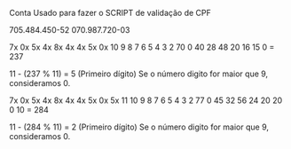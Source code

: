 <p>Conta Usado para fazer o SCRIPT de validação de CPF</p>
705.484.450-52 070.987.720-03

7x  0x 5x 4x 8x 4x 4x 5x 0x
10  9  8  7  6  5  4  3  2
70  0  40 28 48 20 16 15 0 = 237

11 - (237 % 11) = 5 (Primeiro dígito)
Se o número digito for maior que 9, consideramos 0.

7x  0x 5x 4x 8x 4x 4x 5x 0x 5x
11 10  9  8  7  6  5  4  3  2
77  0  45 32 56 24 20 20 0  10 = 284

11 - (284 % 11) = 2 (Primeiro dígito)
Se o número digito for maior que 9, consideramos 0.

